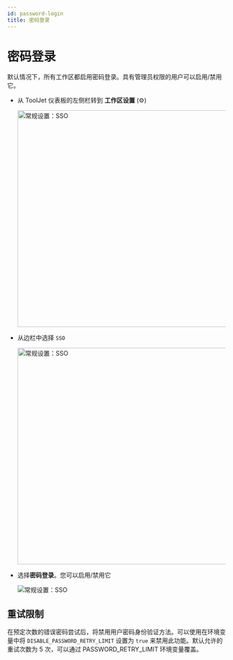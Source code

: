 ```yaml
---
id: password-login
title: 密码登录
---
```


# 密码登录

默认情况下，所有工作区都启用密码登录。具有管理员权限的用户可以启用/禁用它。

- 从 ToolJet 仪表板的左侧栏转到 **工作区设置** (⚙️)
  <div style={{textAlign: 'center'}}>

  <img className="screenshot-full" src="/img/sso/general/workside.png" alt="常规设置：SSO" width="500"/>

  </div>

- 从边栏中选择 `SSO` 
  <div style={{textAlign: 'center'}}>

  <img className="screenshot-full" src="/img/sso/general/sso.png" alt="常规设置：SSO" width="500"/>

  </div>

- 选择**密码登录**。您可以启用/禁用它
  <div style={{textAlign: 'center'}}>

  <img className="screenshot-full" src="/img/sso/general/password.png" alt="常规设置：SSO" />

  </div>

## 重试限制
在预定次数的错误密码尝试后，将禁用用户密码身份验证方法。可以使用在环境变量中将 `DISABLE_PASSWORD_RETRY_LIMIT` 设置为 `true` 来禁用此功能。默认允许的重试次数为 5 次，可以通过 PASSWORD_RETRY_LIMIT 环境变量覆盖。
